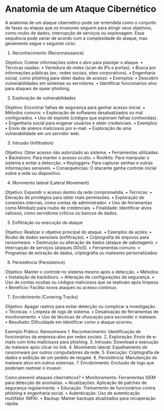 # Anatomia de um Ataque Cibernético

A anatomia de um ataque cibernético pode ser entendida como o conjunto de fases ou etapas que os invasores seguem para atingir seus objetivos, como roubo de dados, interrupção de serviços ou espionagem. Essa sequência pode variar de acordo com a complexidade do ataque, mas geralmente segue o seguinte ciclo:

1. Reconhecimento (Reconnaissance)

Objetivo: Coletar informações sobre o alvo para planejar o ataque.
	•	Técnicas usadas:
	•	Varredura de redes (scan de IPs e portas).
	•	Busca por informações públicas (ex.: redes sociais, sites corporativos).
	•	Engenharia social, como phishing para obter dados de acesso.
	•	Exemplos:
	•	Descobrir vulnerabilidades em sistemas ou servidores.
	•	Identificar funcionários-alvo para ataques de spear phishing.

2. Exploração de vulnerabilidades

Objetivo: Encontrar falhas de segurança para ganhar acesso inicial.
	•	Métodos comuns:
	•	Exploração de softwares desatualizados ou mal configurados.
	•	Uso de exploits (códigos que exploram falhas conhecidas).
	•	Engenharia social para enganar usuários e obter credenciais.
	•	Exemplos:
	•	Envio de anexos maliciosos por e-mail.
	•	Exploração de uma vulnerabilidade em um servidor web.

3. Intrusão (Infiltration)

Objetivo: Obter acesso não autorizado ao sistema.
	•	Ferramentas utilizadas:
	•	Backdoors: Para manter o acesso oculto.
	•	Rootkits: Para manipular o sistema e evitar a detecção.
	•	Keyloggers: Para capturar senhas e outras informações sensíveis.
	•	Consequências: O atacante ganha controle inicial sobre a rede ou dispositivo.

4. Movimento lateral (Lateral Movement)

Objetivo: Expandir o acesso dentro da rede comprometida.
	•	Técnicas:
	•	Elevação de privilégios para obter mais permissões.
	•	Exploração de conexões internas, como contas de administrador.
	•	Uso de ferramentas como Mimikatz para roubo de credenciais.
	•	Finalidade: Identificar alvos valiosos, como servidores críticos ou bancos de dados.

5. Exfiltração ou execução do ataque

Objetivo: Realizar o objetivo principal do ataque.
	•	Exemplos de ações:
	•	Roubo de dados sensíveis (exfiltração).
	•	Criptografia de arquivos para ransomware.
	•	Destruição ou alteração de dados (ataque de sabotagem).
	•	Interrupção de serviços (ataques DDoS).
	•	Ferramentas comuns:
	•	Programas de extração de dados, criptografia ou malwares personalizados.

6. Persistência (Persistence)

Objetivo: Manter o controle no sistema mesmo após a detecção.
	•	Métodos:
	•	Instalação de backdoors.
	•	Alteração de configurações de segurança.
	•	Uso de contas ocultas ou códigos maliciosos que se reativam após limpeza.
	•	Benefício: Facilita novos ataques ou acesso contínuo.

7. Encobrimento (Covering Tracks)

Objetivo: Apagar rastros para evitar detecção ou complicar a investigação.
	•	Técnicas:
	•	Limpeza de logs de sistema.
	•	Desativação de ferramentas de monitoramento.
	•	Uso de técnicas de ofuscação para esconder o malware.
	•	Resultado: Dificuldade em identificar como o ataque ocorreu.

Exemplo Prático: Ransomware
	1.	Reconhecimento: Identificação de funcionários da empresa-alvo por redes sociais.
	2.	Exploração: Envio de e-mails com links maliciosos para phishing.
	3.	Intrusão: Download e execução do malware após clicar no link.
	4.	Movimento lateral: Espalhamento do ransomware por outros computadores da rede.
	5.	Execução: Criptografia de dados e exibição de um pedido de resgate.
	6.	Persistência: Manutenção do malware ativo em outros sistemas.
	7.	Encobrimento: Exclusão de logs que poderiam rastrear o invasor.

Como prevenir ataques cibernéticos?
	•	Monitoramento: Ferramentas SIEM para detecção de anomalias.
	•	Atualizações: Aplicação de patches de segurança regularmente.
	•	Educação: Treinamento de funcionários contra phishing e engenharia social.
	•	Autenticação: Uso de autenticação multifator (MFA).
	•	Backup: Manter backups atualizados para recuperação rápida.